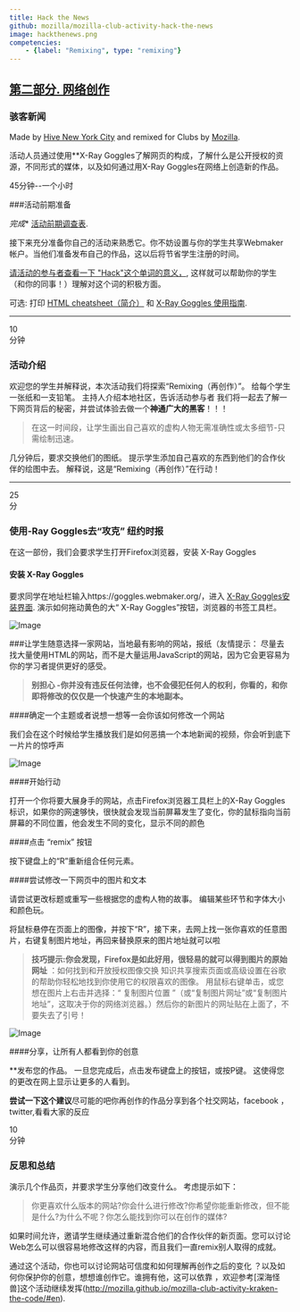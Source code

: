 ```yaml
---
title: Hack the News
github: mozilla/mozilla-club-activity-hack-the-news
image: hackthenews.png
competencies:
    - {label: "Remixing", type: "remixing"}
---
```


## [第二部分. 网络创作](http://mozilla.github.io/webmaker-curriculum/WebLiteracyBasics-I/)

### 骇客新闻

Made by [Hive New York City](http://hivenyc.org/) and remixed for Clubs by [Mozilla](https://webmaker.org/mentor).

活动人员通过使用**X-Ray Goggles了解网页的构成，了解什么是公开授权的资源，不同形式的媒体，以及如何通过用X-Ray Goggles在网络上创造新的作品。

45分钟--一个小时

###活动前期准备

*完成** [活动前期调查表](http://goo.gl/forms/Uua6yKIy5E).

接下来充分准备你自己的活动来熟悉它。你不妨设置与你的学生共享Webmaker帐户。当他们准备发布自己的作品，这以后将节省学生注册的时间。

[请活动的参与者查看一下 "Hack"这个单词的意义，](https://wiki.mozilla.org/Webmaker/Teach/Terminology#Hack), 这样就可以帮助你的学生（和你的同事！）理解对这个词的积极方面。

可选: 打印 [HTML cheatsheet（简介）](https://d157rqmxrxj6ey.cloudfront.net/amaciel/17418/) 和 [X-Ray Goggles 使用指南](https://d157rqmxrxj6ey.cloudfront.net/amaciel/17419/).

---

10<br>分钟

### 活动介绍
欢迎您的学生并解释说，本次活动我们将探索“Remixing（再创作）”。 给每个学生一张纸和一支铅笔。
主持人介绍本地社区，告诉活动参与者 我们将一起去了解一下网页背后的秘密，并尝试体验去做一个**神通广大的黑客**！！！

> 在这一时间段，让学生画出自己喜欢的虚构人物无需准确性或太多细节-只需绘制迅速。

几分钟后，要求交换他们的图纸。 提示学生添加自己喜欢的东西到他们的合作伙伴的绘图中去。 解释说，这是“Remixing（再创作）”在行动！

---

25<br>分


### 使用-Ray Goggles去“攻克” 纽约时报

在这一部份，我们会要求学生打开Firefox浏览器，安装 X-Ray Goggles

#### 安装 X-Ray Goggles

要求同学在地址栏输入https://goggles.webmaker.org/，进入 [ X-Ray Goggles安装界面](https://goggles.webmaker.org/).  演示如何拖动黄色的大“ X-Ray Goggles”按钮，浏览器的书签工具栏。

![Image](http://mozilla.github.io/webmaker-curriculum/images/newshack-example-animated.gif)

###让学生随意选择一家网站，当地最有影响的网站，报纸（友情提示： 尽量去找大量使用HTML的网站，而不是大量运用JavaScript的网站，因为它会更容易为你的学习者提供更好的感受。

> **别担心 -你并没有违反任何法律，也不会侵犯任何人的权利，你看的，和你即将修改的仅仅是一个快速产生的本地副本。**

####确定一个主题或者说想一想等一会你该如何修改一个网站

我们会在这个时候给学生播放我们是如何恶搞一个本地新闻的视频，你会听到底下一片片的惊呼声

![Image](http://mozilla.github.io/webmaker-curriculum/images/newshack-example.png)

####开始行动

打开一个你将要大展身手的网站，点击Firefox浏览器工具栏上的X-Ray Goggles标识，如果你的网速够快，很快就会发现当前屏幕发生了变化，你的鼠标指向当前屏幕的不同位置，他会发生不同的变化，显示不同的颜色

####点击 “remix” 按钮

按下键盘上的“R”重新组合任何元素。

####尝试修改一下网页中的图片和文本

请尝试更改标题或重写一些根据您的虚构人物的故事。 编辑某些环节和字体大小和颜色玩。

将鼠标悬停在页面上的图像，并按下“R”，接下来，去网上找一张你喜欢的任意图片，右键复制图片地址，再回来替换原来的图片地址就可以啦

> **技巧提示:你会发现，Firefox是如此好用，很轻易的就可以得到图片的原始网址** ：如何找到和开放授权图像交换 知识共享搜索页面或高级设置在谷歌的帮助你轻松地找到你使用它的权限喜欢的图像。 用鼠标右键单击，或您想在图片上右击并选择：“ 复制图片位置 ”（或“复制图片网址”或“复制图片地址”，这取决于你的网络浏览器。）然后你的新图片的网址贴在上面了，不要失去了引号！

![Image](http://mozilla.github.io/webmaker-curriculum/images/newshack-example-2.png)

####分享，让所有人都看到你的创意

**发布您的作品。 一旦您完成后，点击发布键盘上的按钮，或按P键。 这使得您的更改在网上显示让更多的人看到。

**尝试一下这个建议**尽可能的吧你再创作的作品分享到各个社交网站，facebook ，twitter,看看大家的反应

10<br>分钟

### 反思和总结

演示几个作品页，并要求学生分享他们改变什么。 考虑提示如下：

> 你更喜欢什么版本的网站?你会什么进行修改?你希望你能重新修改，但不能是什么?为什么不呢？你怎么能找到你可以在创作的媒体?

如果时间允许，邀请学生继续通过重新混合他们的合作伙伴的新页面。您可以讨论Web怎么可以很容易地修改这样的内容，而且我们一直remix别人取得的成就。

通过这个活动，你也可以讨论网站可信度和如何理解再创作之后的变化 ？以及如何你保护你的创意，想想谁创作它。谁拥有他，这可以依靠 ，欢迎参考[深海怪兽]这个活动继续发挥(http://mozilla.github.io/mozilla-club-activity-kraken-the-code/#en).


